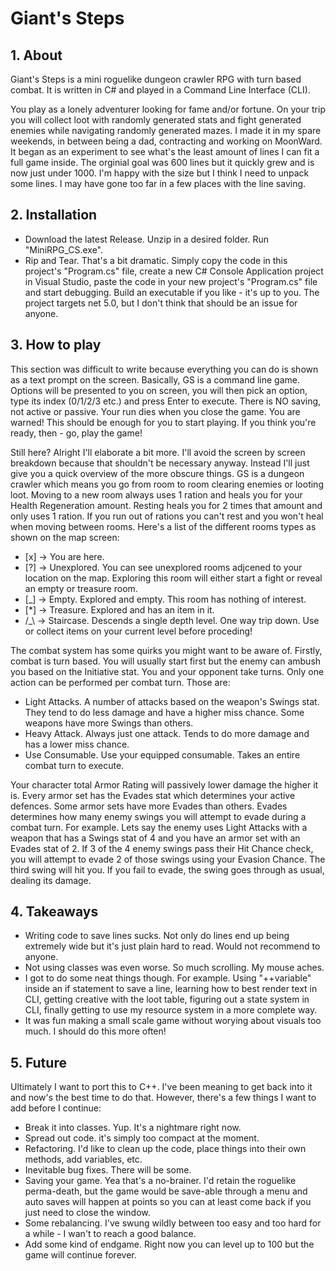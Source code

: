 # Giant's Steps


## 1. About

Giant's Steps is a mini roguelike dungeon crawler RPG with turn based combat. It is written in C# and played
in a Command Line Interface (CLI).

You play as a lonely adventurer looking for fame and/or fortune. On your trip you will collect loot
with randomly generated stats and fight generated enemies while navigating randomly generated mazes.
I made it in my spare weekends, in between being a dad, contracting and working on MoonWard.
It began as an experiment to see what's the least amount of lines I can fit a full game inside.
The orginial goal was 600 lines but it quickly grew and is now just under 1000.
I'm happy with the size but I think I need to unpack some lines.
I may have gone too far in a few places with the line saving.


## 2. Installation

- Download the latest Release. Unzip in a desired folder. Run "MiniRPG_CS.exe".
- Rip and Tear. That's a bit dramatic. Simply copy the code in this project's "Program.cs" file, create a new
C# Console Application project in Visual Studio, paste the code in your new project's "Program.cs" file
and start debugging. Build an executable if you like - it's up to you. The project targets net 5.0,
but I don't think that should be an issue for anyone.


## 3. How to play

This section was difficult to write because everything you can do is shown as a text prompt on
the screen. Basically, GS is a command line game. Options will be presented to you on screen, you
will then pick an option, type its index (0/1/2/3 etc.) and press Enter to execute. There is NO saving,
not active or passive. Your run dies when you close the game. You are warned!
This should be enough for you to start playing. If you think you're ready, then - go, play the game!

Still here? Alright I'll elaborate a bit more.
I'll avoid the screen by screen breakdown because that shouldn't be necessary anyway. Instead I'll
just give you a quick overview of the more obscure things. GS is a dungeon crawler which means you
go from room to room clearing enemies or looting loot. Moving to a new room always uses 1 ration and heals
you for your Health Regeneration amount. Resting heals you for 2 times that amount and only uses 1 ration.
If you run out of rations you can't rest and you won't heal when moving between rooms. Here's a list of
the different rooms types as shown on the map screen:

- <div>[x] -> You are here.</div>
- \[?] -> Unexplored. You can see unexplored rooms adjcened to your location on the map. Exploring this
room will either start a fight or reveal an empty or treasure room.
- \[_] -> Empty. Explored and empty. This room has nothing of interest.
- \[*] -> Treasure. Explored and has an item in it.
- /_\\ -> Staircase. Descends a single depth level. One way trip down. Use or collect items on your
current level before proceding!

The combat system has some quirks you might want to be aware of. Firstly, combat is turn based. You will
usually start first but the enemy can ambush you based on the Initiative stat. You and your opponent take
turns. Only one action can be performed per combat turn. Those are:

- Light Attacks. A number of attacks based on the weapon's Swings stat. They tend to do less damage and
have a higher miss chance. Some weapons have more Swings than others.
- Heavy Attack. Always just one attack. Tends to do more damage and has a lower miss chance.
- Use Consumable. Use your equipped consumable. Takes an entire combat turn to execute.

Your character total Armor Rating will passively lower damage the higher it is. Every armor set has the
Evades stat which determines your active defences. Some armor sets have more Evades than others. Evades
determines how many enemy swings you will attempt to evade during a combat turn.
For example. Lets say the enemy uses Light Attacks with a weapon that has a Swings stat of 4 and you
have an armor set with an Evades stat of 2. If 3 of the 4 enemy swings pass their Hit Chance check, you
will attempt to evade 2 of those swings using your Evasion Chance. The third swing will hit you. If
you fail to evade, the swing goes through as usual, dealing its damage.


## 4. Takeaways

- Writing code to save lines sucks. Not only do lines end up being extremely wide but it's just plain
hard to read. Would not recommend to anyone.
- Not using classes was even worse. So much scrolling. My mouse aches.
- I got to do some neat things though. For example. Using "++variable" inside an if statement to save a line,
learning how to best render text in CLI, getting creative with the loot table, figuring out a state
system in CLI, finally getting to use my resource system in a more complete way.
- It was fun making a small scale game without worying about visuals too much. I should do this more often!


## 5. Future
Ultimately I want to port this to C++. I've been meaning to get back into it and now's the best time to do that.
However, there's a few things I want to add before I continue:

- Break it into classes. Yup. It's a nightmare right now.
- Spread out code. it's simply too compact at the moment.
- Refactoring. I'd like to clean up the code, place things into their own methods, add variables, etc.
- Inevitable bug fixes. There will be some.
- Saving your game. Yea that's a no-brainer. I'd retain the roguelike perma-death, but the game would be
save-able through a menu and auto saves will happen at points so you can at least come back if you just
need to close the window.
- Some rebalancing. I've swung wildly between too easy and too hard for a while - I wan't to reach a good balance.
- Add some kind of endgame. Right now you can level up to 100 but the game will continue forever.